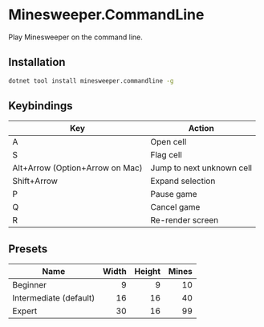 # Minesweeper.CommandLine

Play Minesweeper on the command line.

## Installation

```bash
dotnet tool install minesweeper.commandline -g
```

## Keybindings

| Key | Action |
| --- | --- |
| A | Open cell |
| S | Flag cell |
| Alt+Arrow (Option+Arrow on Mac) | Jump to next unknown cell |
| Shift+Arrow | Expand selection |
| P | Pause game |
| Q | Cancel game |
| R | Re-render screen |

## Presets

| Name | Width | Height | Mines |
| --- | ---:| ---:| ---:|
| Beginner | 9 | 9 | 10 |
| Intermediate (default) | 16 | 16 | 40 |
| Expert | 30 | 16 | 99 |
